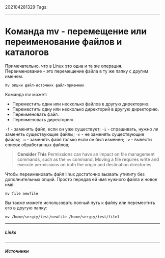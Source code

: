202104281329
Tags:
___
# Команда mv - перемещение или переименование файлов и каталогов
Примечательно, что в Linux это одна и та же операция. Переименование - это перемещение файла в ту же папку с другим именем.

`mv опции файл-источник файл-приемник`

Команда mv может:
-   Переместить один или несколько файлов в другую директорию.
-   Переместить одну или несколько директорий в другую директорию.
-   Переименовать файл.
-   Переименовать директорию.


`-f` - заменять файл, если он уже существует;
`-i` - спрашивать, нужно ли заменять существующие файлы;
`-n` - не заменять существующие файлы;
`-u` - заменять файл только если он был изменен;
`-v` - вывести список обработанных файлов;

>**Consider This**
Permissions can have an impact on file management commands, such as the `mv` command. Moving a file requires write and execute permissions on both the origin and destination directories.

Чтобы переименовать файл linux достаточно вызвать утилиту без дополнительных опций. Просто передав ей имя нужного файла и новое имя:

`mv file newfile`

Вы также можете использовать полный путь к файлу или переместить его в другую папку:

`mv /home/sergiy/test/newfile /home/sergiy/test/file1`

___
##### Links


---
##### Источники
